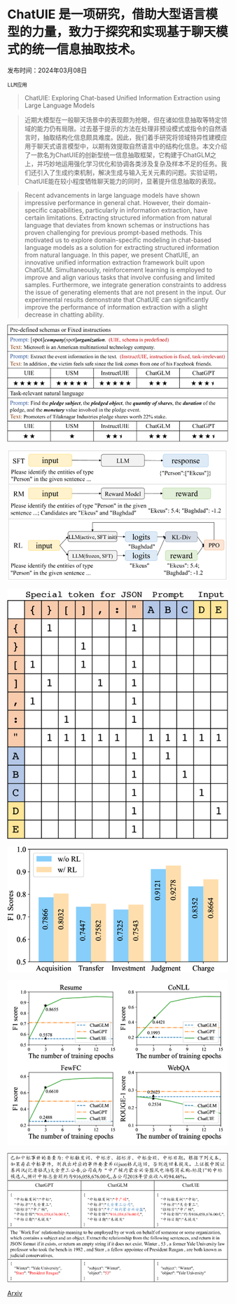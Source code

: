 # ChatUIE 是一项研究，借助大型语言模型的力量，致力于探究和实现基于聊天模式的统一信息抽取技术。

发布时间：2024年03月08日

`LLM应用`

> ChatUIE: Exploring Chat-based Unified Information Extraction using Large Language Models

> 近期大模型在一般聊天场景中的表现颇为抢眼，但在诸如信息抽取等特定领域的能力仍有局限。过去基于提示的方法在处理非预设模式或指令的自然语言时，抽取结构化信息颇具难度。因此，我们着手研究将领域特异性建模应用于聊天式语言模型中，以期有效提取自然语言中的结构化信息。本文介绍了一款名为ChatUIE的创新型统一信息抽取框架，它构建于ChatGLM之上，并巧妙地运用强化学习优化和协调各类涉及复杂及样本不足的任务。我们还引入了生成约束机制，解决生成与输入无关元素的问题。实验证明，ChatUIE能在较小程度牺牲聊天能力的同时，显著提升信息抽取的表现。

> Recent advancements in large language models have shown impressive performance in general chat. However, their domain-specific capabilities, particularly in information extraction, have certain limitations. Extracting structured information from natural language that deviates from known schemas or instructions has proven challenging for previous prompt-based methods. This motivated us to explore domain-specific modeling in chat-based language models as a solution for extracting structured information from natural language. In this paper, we present ChatUIE, an innovative unified information extraction framework built upon ChatGLM. Simultaneously, reinforcement learning is employed to improve and align various tasks that involve confusing and limited samples. Furthermore, we integrate generation constraints to address the issue of generating elements that are not present in the input. Our experimental results demonstrate that ChatUIE can significantly improve the performance of information extraction with a slight decrease in chatting ability.

![ChatUIE 是一项研究，借助大型语言模型的力量，致力于探究和实现基于聊天模式的统一信息抽取技术。](../../../paper_images/2403.05132/x1.png)

![ChatUIE 是一项研究，借助大型语言模型的力量，致力于探究和实现基于聊天模式的统一信息抽取技术。](../../../paper_images/2403.05132/x2.png)

![ChatUIE 是一项研究，借助大型语言模型的力量，致力于探究和实现基于聊天模式的统一信息抽取技术。](../../../paper_images/2403.05132/x3.png)

![ChatUIE 是一项研究，借助大型语言模型的力量，致力于探究和实现基于聊天模式的统一信息抽取技术。](../../../paper_images/2403.05132/x4.png)

![ChatUIE 是一项研究，借助大型语言模型的力量，致力于探究和实现基于聊天模式的统一信息抽取技术。](../../../paper_images/2403.05132/x5.png)

![ChatUIE 是一项研究，借助大型语言模型的力量，致力于探究和实现基于聊天模式的统一信息抽取技术。](../../../paper_images/2403.05132/x6.png)

[Arxiv](https://arxiv.org/abs/2403.05132)